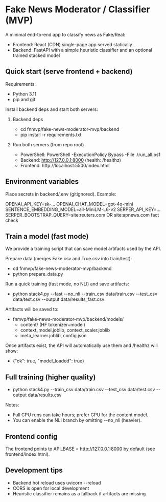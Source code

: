 # Fake News Moderator / Classifier (MVP)

A minimal end-to-end app to classify news as Fake/Real:
- Frontend: React (CDN) single-page app served statically
- Backend: FastAPI with a simple heuristic classifier and an optional trained stacked model

## Quick start (serve frontend + backend)

Requirements:
- Python 3.11
- pip and git

Install backend deps and start both servers:

1. Backend deps
   - cd fnmvp/fake-news-moderator-mvp/backend
   - pip install -r requirements.txt

2. Run both servers (from repo root)
   - PowerShell: PowerShell -ExecutionPolicy Bypass -File .\run_all.ps1
   - Backend: http://127.0.0.1:8000 (health: /healthz)
   - Frontend: http://localhost:5500/index.html

## Environment variables

Place secrets in backend/.env (gitignored). Example:

OPENAI_API_KEY=sk-...
OPENAI_CHAT_MODEL=gpt-4o-mini
SENTENCE_EMBEDDING_MODEL=all-MiniLM-L6-v2
SERPER_API_KEY=...
SERPER_BOOTSTRAP_QUERY=site:reuters.com OR site:apnews.com fact check

## Train a model (fast mode)

We provide a training script that can save model artifacts used by the API.

Prepare data (merges Fake.csv and True.csv into train/test):

- cd fnmvp/fake-news-moderator-mvp/backend
- python prepare_data.py

Run a quick training (fast mode, no NLI) and save artifacts:

- python stack4.py --fast --no_nli --train_csv data/train.csv --test_csv data/test.csv --output data/results_fast.csv

Artifacts will be saved to:

- fnmvp/fake-news-moderator-mvp/backend/models/
  - content/ (HF tokenizer+model)
  - context_model.joblib, context_scaler.joblib
  - meta_learner.joblib, config.json

Once artifacts exist, the API will automatically use them and /healthz will show:

- {"ok": true, "model_loaded": true}

## Full training (higher quality)

- python stack4.py --train_csv data/train.csv --test_csv data/test.csv --output data/results.csv

Notes:
- Full CPU runs can take hours; prefer GPU for the content model.
- You can enable the NLI branch by omitting --no_nli (heavier).

## Frontend config

The frontend points to API_BASE = http://127.0.0.1:8000 by default (see frontend/index.html).

## Development tips

- Backend hot reload uses uvicorn --reload
- CORS is open for local development
- Heuristic classifier remains as a fallback if artifacts are missing

